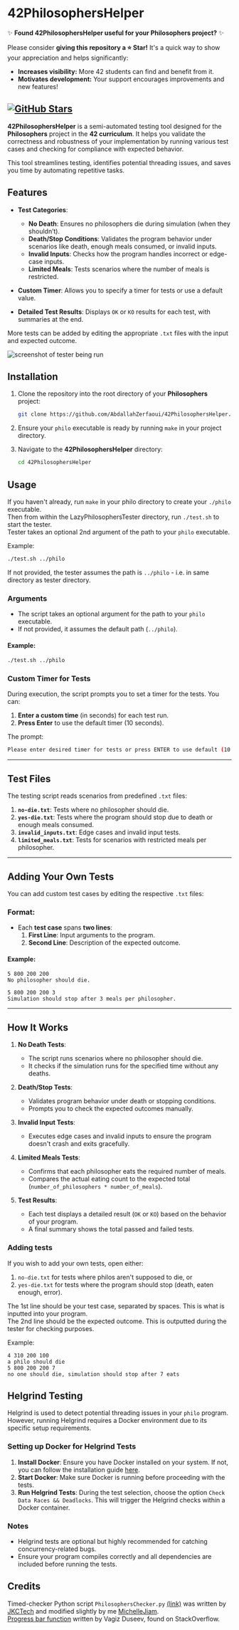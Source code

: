 # 42PhilosophersHelper


✨ **Found 42PhilosophersHelper useful for your Philosophers project?** ✨

Please consider **giving this repository a ⭐ Star!** It's a quick way to show your appreciation and helps significantly:
*   **Increases visibility:** More 42 students can find and benefit from it.
*   **Motivates development:** Your support encourages improvements and new features!

[![GitHub Stars](https://img.shields.io/github/stars/AbdallahZerfaoui/42PhilosophersHelper?style=social)](https://github.com/AbdallahZerfaoui/42PhilosophersHelper)
---

**42PhilosophersHelper** is a semi-automated testing tool designed for the **Philosophers** project in the **42 curriculum**. It helps you validate the correctness and robustness of your implementation by running various test cases and checking for compliance with expected behavior. 

This tool streamlines testing, identifies potential threading issues, and saves you time by automating repetitive tasks.


## Features

- **Test Categories**:
  - **No Death**: Ensures no philosophers die during simulation (when they shouldn’t).
  - **Death/Stop Conditions**: Validates the program behavior under scenarios like death, enough meals consumed, or invalid inputs.
  - **Invalid Inputs**: Checks how the program handles incorrect or edge-case inputs.
  - **Limited Meals**: Tests scenarios where the number of meals is restricted.

- **Custom Timer**: Allows you to specify a timer for tests or use a default value.

- **Detailed Test Results**: Displays `OK` or `KO` results for each test, with summaries at the end.


More tests can be added by editing the appropriate ```.txt``` files with the input and expected outcome.

![screenshot of tester being run](helper_case_2.png)

## Installation

1. Clone the repository into the root directory of your **Philosophers** project:

    ```bash
    git clone https://github.com/AbdallahZerfaoui/42PhilosophersHelper.git
    ```

2. Ensure your `philo` executable is ready by running `make` in your project directory.

3. Navigate to the **42PhilosophersHelper** directory:

    ```bash
    cd 42PhilosophersHelper
    ```

## Usage

If you haven't already, run ```make``` in your philo directory to create your ```./philo``` executable.  
Then from within the LazyPhilosophersTester directory, run ```./test.sh``` to start the tester.  
Tester takes an optional 2nd argument of the path to your ```philo``` executable.  

Example:  
```bash
./test.sh ../philo
```
If not provided, the tester assumes the path is ```../philo``` - i.e. in same directory as tester directory.


### Arguments

- The script takes an optional argument for the path to your `philo` executable. 
- If not provided, it assumes the default path (`../philo`).

#### Example:

```bash
./test.sh ../philo
```

### Custom Timer for Tests

During execution, the script prompts you to set a timer for the tests. You can:

1. **Enter a custom time** (in seconds) for each test run.
2. **Press Enter** to use the default timer (10 seconds).

The prompt:

```bash
Please enter desired timer for tests or press ENTER to use default (10 seconds):
```

---

## Test Files

The testing script reads scenarios from predefined `.txt` files:

1. **`no-die.txt`**: Tests where no philosopher should die.
2. **`yes-die.txt`**: Tests where the program should stop due to death or enough meals consumed.
3. **`invalid_inputs.txt`**: Edge cases and invalid input tests.
4. **`limited_meals.txt`**: Tests for scenarios with restricted meals per philosopher.

---

## Adding Your Own Tests

You can add custom test cases by editing the respective `.txt` files:

### Format:

- Each **test case** spans **two lines**:
  1. **First Line**: Input arguments to the program.
  2. **Second Line**: Description of the expected outcome.

#### Example:

```text
5 800 200 200
No philosopher should die.

5 800 200 200 3
Simulation should stop after 3 meals per philosopher.
```

---

## How It Works

1. **No Death Tests**:
   - The script runs scenarios where no philosopher should die.
   - It checks if the simulation runs for the specified time without any deaths.

2. **Death/Stop Tests**:
   - Validates program behavior under death or stopping conditions.
   - Prompts you to check the expected outcomes manually.

3. **Invalid Input Tests**:
   - Executes edge cases and invalid inputs to ensure the program doesn't crash and exits gracefully.

4. **Limited Meals Tests**:
   - Confirms that each philosopher eats the required number of meals.
   - Compares the actual eating count to the expected total (`number_of_philosophers * number_of_meals`).

5. **Test Results**:
   - Each test displays a detailed result (`OK` or `KO`) based on the behavior of your program.
   - A final summary shows the total passed and failed tests.


### Adding tests
If you wish to add your own tests, open either:
1. ```no-die.txt``` for tests where philos aren't supposed to die, or
2. ```yes-die.txt``` for tests where the program should stop (death, eaten enough, error).  

The 1st line should be your test case, separated by spaces. This is what is inputted into your program.  
The 2nd line should be the expected outcome. This is outputted during the tester for checking purposes.  

Example:  
```text
4 310 200 100
a philo should die
5 800 200 200 7
no one should die, simulation should stop after 7 eats
```

## Helgrind Testing

Helgrind is used to detect potential threading issues in your `philo` program. However, running Helgrind requires a Docker environment due to its specific setup requirements. 

### Setting up Docker for Helgrind Tests
1. **Install Docker**: Ensure you have Docker installed on your system. If not, you can follow the installation guide [here](https://github.com/Scarletsang/Dorker).
2. **Start Docker**: Make sure Docker is running before proceeding with the tests.
3. **Run Helgrind Tests**: During the test selection, choose the option `Check Data Races && Deadlocks`. This will trigger the Helgrind checks within a Docker container.

### Notes
- Helgrind tests are optional but highly recommended for catching concurrency-related bugs.
- Ensure your program compiles correctly and all dependencies are included before running the tests.

## Credits
Timed-checker Python script ```PhilosophersChecker.py``` [(link)](https://gist.github.com/jkctech/367fad4aa01c820ffb1b8d29d1ecaa4d) was written by [JKCTech](https://gist.github.com/jkctech) and modified slightly by me [MichelleJiam](https://gist.github.com/jkctech).  
[Progress bar function](https://stackoverflow.com/a/52581824) written by Vagiz Duseev, found on StackOverflow.

